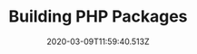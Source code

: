 ---
section: content
title: Building PHP Packages
date: 2020-03-09T11:59:40.513Z
description: >-
    In this talk Steve will take you the idea of a package all the way to testing using GitHub actions and publishing on packagist.
video: https://www.youtube.com/embed/T17-FQ6Rlh4
event: Nashville PHP
---